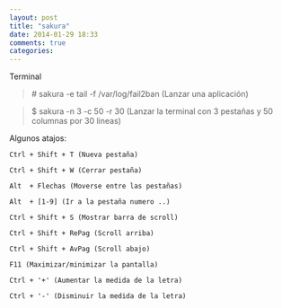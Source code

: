 ```yaml
---
layout: post
title: "sakura"
date: 2014-01-29 18:33
comments: true
categories: 
---
```

Terminal

>\# sakura -e tail -f /var/log/fail2ban (Lanzar una aplicación)

>$ sakura -n 3 -c 50 -r 30 (Lanzar la terminal con 3 pestañas y 50 columnas por 30 lineas)

Algunos atajos:

	Ctrl + Shift + T (Nueva pestaña)

	Ctrl + Shift + W (Cerrar pestaña)                  

	Alt  + Flechas (Moverse entre las pestañas)

	Alt  + [1-9] (Ir a la pestaña numero ..)

	Ctrl + Shift + S (Mostrar barra de scroll)

	Ctrl + Shift + RePag (Scroll arriba) 

	Ctrl + Shift + AvPag (Scroll abajo)

	F11 (Maximizar/minimizar la pantalla)                              

	Ctrl + '+' (Aumentar la medida de la letra)

	Ctrl + '-' (Disminuir la medida de la letra)     

